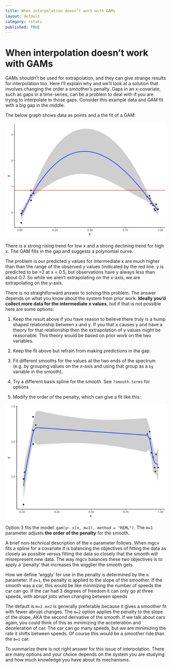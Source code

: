```yaml
---
title: When interpolation doesn’t work with GAMs
layout: default
category: rstats
published: TRUE
---
```


When interpolation doesn’t work with GAMs
=========================================

GAMs shouldn’t be used for extrapolation, and they can give strange
results for interpolation too. Here I’ll explain why and we’ll look at a
solution that involves changing the order a smoother’s penalty. Gaps in
an x-covariate, such as gaps in a time-series, can be a problem to deal
with if you are trying to interpolate to those gaps. Consider this
example data and GAM fit with a big gap in the middle.

The below graph shows data as points and a the fit of a GAM:

![](/images/2021-03-27-GAMs-interpolation/unnamed-chunk-1-1.png)

There is a strong rising trend for low x and a strong declining trend
for high x. The GAM fills in the gap and suggests a polynomial curve.

The problem is our predicted y values for intermediate x are much higher
than than the range of the observed y values (indicated by the red line.
y is predicted to be &gt;2 at x = 0.5, but observations have y always
less than about 0.7. So while we aren’t extrapolating on the x-axis, we
are extrapolating on the y-axis.

There is no straightforward answer to solving this problem. The answer
depends on what you know about the system from prior work. **Ideally
you’d collect more data for the intermediate x values**, but if that is
not possible here are some options:

1.  Keep the result above if you have reason to believe there truly is a
    hump shaped relationship between x and y. If you that x causes y and
    have a theory for that relationship then the extrapolation of y
    values might be reasonable. This theory would be based on prior work
    on the two variables.

2.  Keep the fit above but refrain from making predictions in the gap.

3.  Fit different smooths for the values at the two ends of the spectrum
    (e.g. by grouping values on the x-axis and using that group as a
    `by` variable in the smooth).

4.  Try a different basis spline for the smooth. See `?smooth.terms` for
    options

5.  Modify the order of the penalty, which can give a fit like this:

![](/images/2021-03-27-GAMs-interpolation/unnamed-chunk-2-1.png)

Option 3 fits the model: `gam(y~ s(x, m=1), method = "REML")`. The `m=1`
parameter adjusts **the order of the penalty** for the smooth.

A brief non-technical description of the `m` parameter follows. When
mgcv fits a spline for a covariate it is balancing the objectives of
fitting the data as closely as possible versus fitting the data so
closely that the smooth will misrepresent new data. The way mgcv
balances these two objectives is to apply a ‘penalty’ that increases the
wigglier the smooth gets.

How we define ‘wiggly’ for use in the penalty is determined by the `m`
parameter. If `m=1`, the penalty is applied to the slope of the
smoother. If the smooth was a car, this would be like minimizing the
number of speeds the car can go. If the car had 3 degrees of freedom it
can only go at three speeds, with abrupt jolts when changing between
speeds

The default is `m=2`. `m=2` is generally preferable because it gives a
smoother fit with fewer abrupt changes. The `m=2` option applies the
penalty to the slope of the slope, AKA the second derivative of the
smooth. If we talk about cars again, you could think of this as
minimizing the acceleration and deceleration of car. The car can go many
speeds, but we are minimizing the rate it shifts between speeds. Of
course this would be a smoother ride than the `m=1` car.

To summarize there is not right answer for this issue of interpolation.
There are many options and your choice depends on the system you are
studying and how much knowledge you have about its mechanisms.
